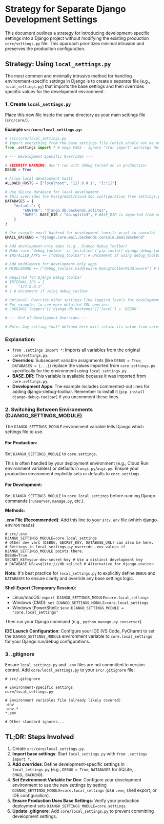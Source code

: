 # Strategy for Separate Django Development Settings

This document outlines a strategy for introducing development-specific settings into a Django project without modifying the existing production `core/settings.py` file. This approach prioritizes minimal intrusion and preserves the production configuration.

## Strategy: Using `local_settings.py`

The most common and minimally intrusive method for handling environment-specific settings in Django is to create a separate file (e.g., `local_settings.py`) that imports the base settings and then overrides specific values for the development environment.

### 1. Create `local_settings.py`

Place this new file inside the same directory as your main settings file (`src/core/`).

**Example `src/core/local_settings.py`:**

```python
# src/core/local_settings.py
# Import everything from the base settings file (which should not be modified)
from .settings import * # noqa F403 - Ignore "star import" warnings here

# --- Development-Specific Overrides ---

# SECURITY WARNING: don't run with debug turned on in production!
DEBUG = True

# Allow local development hosts
ALLOWED_HOSTS = ["localhost", "127.0.0.1", "[::1]"]

# Use SQLite database for local development
# This overrides the PostgreSQL/Cloud SQL configuration from settings.py
DATABASES = {
    "default": {
        "ENGINE": "django.db.backends.sqlite3",
        "NAME": BASE_DIR / "db.sqlite3", # BASE_DIR is imported from settings.py
    }
}

# Use console email backend for development (emails print to console)
EMAIL_BACKEND = "django.core.mail.backends.console.EmailBackend"

# Add development-only apps (e.g., Django Debug Toolbar)
# Make sure 'debug_toolbar' is installed (`pip install django-debug-toolbar`)
# INSTALLED_APPS += ["debug_toolbar"] # Uncomment if using debug_toolbar

# Add middleware for development-only apps
# MIDDLEWARE += ["debug_toolbar.middleware.DebugToolbarMiddleware"] # Uncomment if using debug_toolbar

# Required for Django Debug Toolbar
# INTERNAL_IPS = [
#     "127.0.0.1",
# ] # Uncomment if using debug_toolbar

# Optional: Override other settings like logging levels for development if needed
# For example, to see more detailed SQL queries:
# LOGGING['loggers']['django.db.backends']['level'] = 'DEBUG'

# --- End of Development Overrides ---

# Note: Any setting *not* defined here will retain its value from core.settings.py
```

### Explanation:

- `from .settings import *`: Imports all variables from the original `core/settings.py`.
- **Overrides**: Subsequent variable assignments (like `DEBUG = True`, `DATABASES = {...}`) replace the values imported from `core.settings.py` specifically for the environment using `local_settings.py`.
- **BASE_DIR**: This variable is available because it was imported from `core.settings.py`.
- **Development Apps**: The example includes commented-out lines for adding django-debug-toolbar. Remember to install it (`pip install django-debug-toolbar`) if you uncomment these lines.

### 2. Switching Between Environments (DJANGO_SETTINGS_MODULE)

The `DJANGO_SETTINGS_MODULE` environment variable tells Django which settings file to use.

#### For Production:

Set `DJANGO_SETTINGS_MODULE` to `core.settings`.

This is often handled by your deployment environment (e.g., Cloud Run environment variables) or defaults in `wsgi.py`/`asgi.py`. Ensure your production environment explicitly sets or defaults to `core.settings`.

#### For Development:

Set `DJANGO_SETTINGS_MODULE` to `core.local_settings` before running Django commands (`runserver`, `manage.py`, etc.).

**Methods:**

**.env File (Recommended)**: Add this line to your `src/.env` file (which django-environ reads):

```
# src/.env
DJANGO_SETTINGS_MODULE=core.local_settings
# Other dev vars (DEBUG, SECRET_KEY, DATABASE_URL) can also be here.
# Settings in local_settings.py override .env values if DJANGO_SETTINGS_MODULE points there.
DEBUG=True
SECRET_KEY=your-dev-secret-key # Use a distinct development key
# DATABASE_URL=sqlite:///db.sqlite3 # Alternative for django-environ
```

**Note:** It's best practice for `local_settings.py` to explicitly define `DEBUG` and `DATABASES` to ensure clarity and override any base settings logic.

**Shell Export (Temporary Session):**

- Linux/macOS: `export DJANGO_SETTINGS_MODULE=core.local_settings`
- Windows (CMD): `set DJANGO_SETTINGS_MODULE=core.local_settings`
- Windows (PowerShell): `$env:DJANGO_SETTINGS_MODULE = "core.local_settings"`

Then run your Django command (e.g., `python manage.py runserver`).

**IDE Launch Configuration:** Configure your IDE (VS Code, PyCharm) to set the `DJANGO_SETTINGS_MODULE` environment variable to `core.local_settings` for your Django run/debug configurations.

### 3. .gitignore

Ensure `local_settings.py` and `.env` files are not committed to version control. Add `core/local_settings.py` to your `src/.gitignore` file:

```
# src/.gitignore

# Environment-specific settings
core/local_settings.py

# Environment variables file (already likely covered)
.env
.env.*
*.env

# Other standard ignores...
```

## TL;DR: Steps Involved

1. Create `src/core/local_settings.py`.
2. **Import base settings**: Start `local_settings.py` with `from .settings import *`.
3. **Add overrides**: Define development-specific settings in `local_settings.py` (e.g., `DEBUG = True`, `DATABASES` for SQLite, `EMAIL_BACKEND`).
4. **Set Environment Variable for Dev**: Configure your development environment to use the new settings by setting `DJANGO_SETTINGS_MODULE=core.local_settings` (use `.env`, shell export, or IDE configuration).
5. **Ensure Production Uses Base Settings**: Verify your production deployment sets `DJANGO_SETTINGS_MODULE=core.settings`.
6. **Update .gitignore**: Add `core/local_settings.py` to prevent committing development settings.
